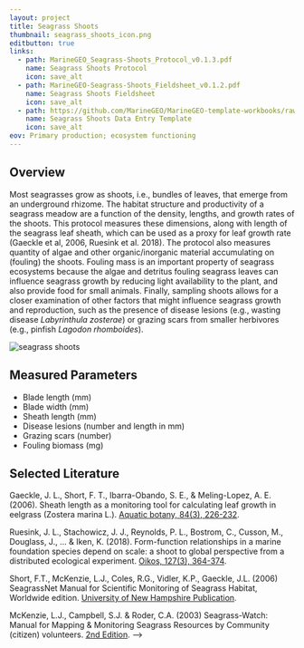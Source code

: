 ```yaml
---
layout: project
title: Seagrass Shoots
thumbnail: seagrass_shoots_icon.png
editbutton: true
links:
  - path: MarineGEO_Seagrass-Shoots_Protocol_v0.1.3.pdf
    name: Seagrass Shoots Protocol
    icon: save_alt
  - path: MarineGEO-Seagrass-Shoots_Fieldsheet_v0.1.2.pdf
    name: Seagrass Shoots Fieldsheet
    icon: save_alt
  - path: https://github.com/MarineGEO/MarineGEO-template-workbooks/raw/master/seagrass-shoots/MarineGEO_Seagrass-Shoots_Data-Entry-Template.xlsx
    name: Seagrass Shoots Data Entry Template
    icon: save_alt
eov: Primary production; ecosystem functioning
---
```


## Overview
Most seagrasses grow as shoots, i.e., bundles of leaves, that emerge from an underground rhizome. The habitat structure and productivity of a seagrass meadow are a function of the density, lengths, and growth rates of the shoots. This protocol measures these dimensions, along with length of the seagrass leaf sheath, which can be used as a proxy for leaf growth rate (Gaeckle et al, 2006, Ruesink et al. 2018). The protocol also measures quantity of algae and other organic/inorganic material accumulating on (fouling) the shoots. Fouling mass is an important property of seagrass ecosystems because the algae and detritus fouling seagrass leaves can influence seagrass growth by reducing light availability to the plant, and also provide food for small animals. Finally, sampling shoots allows for a closer examination of other factors that might influence seagrass growth and reproduction, such as the presence of disease lesions (e.g., wasting disease _Labyrinthula zosterae_) or grazing scars from smaller herbivores (e.g., pinfish _Lagodon rhomboides_).

![seagrass shoots]({{site.baseurl}}/assets/modules/seagrass-shoots/seagrass_shoots_landing_page.jpg)

## Measured Parameters
  - Blade length (mm)
  - Blade width (mm)
  - Sheath length (mm)
  - Disease lesions (number and length in mm)
  - Grazing scars (number)
  - Fouling biomass (mg)

## Selected Literature
Gaeckle, J. L., Short, F. T., Ibarra-Obando, S. E., & Meling-Lopez, A. E. (2006). Sheath length as a monitoring tool for calculating leaf growth in eelgrass (Zostera marina L.). [Aquatic botany, 84(3), 226-232](https://www.sciencedirect.com/science/article/pii/S0304377005002317).

Ruesink, J. L., Stachowicz, J. J., Reynolds, P. L., Bostrom, C., Cusson, M., Douglass, J., ... & Iken, K. (2018). Form-function relationships in a marine foundation species depend on scale: a shoot to global perspective from a distributed ecological experiment. [Oikos, 127(3), 364-374](https://onlinelibrary.wiley.com/doi/abs/10.1111/oik.04270).

Short,  F.T.,  McKenzie,  L.J.,  Coles,  R.G.,  Vidler,  K.P., Gaeckle,  J.L.  (2006) SeagrassNet   Manual   for   Scientific   Monitoring   of   Seagrass   Habitat,  Worldwide edition. [University of New Hampshire Publication](http://www.seagrassnet.org/sites/default/files/SeagrassNet_Manual_2006_Worldwide.pdf).

McKenzie, L.J., Campbell, S.J. & Roder, C.A. (2003) Seagrass-Watch: Manual for Mapping & Monitoring Seagrass Resources by Community (citizen) volunteers. [2nd Edition](http://www.seagrasswatch.org/Methods/Manuals/SeagrassWatch_monitoring_guidelines_2ndEdition.pdf). -->
